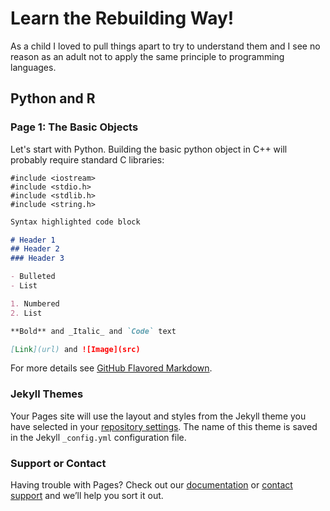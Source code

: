 # Learn the Rebuilding Way!

As a child I loved to pull things apart to try to understand them and I see no reason as an adult not to apply the same principle to programming languages.

## Python and R

### Page 1: The Basic Objects 

Let's start with Python. Building the basic python object in C++ will probably require standard C libraries:

```
#include <iostream>
#include <stdio.h>
#include <stdlib.h>
#include <string.h> 
```


```markdown
Syntax highlighted code block

# Header 1
## Header 2
### Header 3

- Bulleted
- List

1. Numbered
2. List

**Bold** and _Italic_ and `Code` text

[Link](url) and ![Image](src)
```

For more details see [GitHub Flavored Markdown](https://guides.github.com/features/mastering-markdown/).

### Jekyll Themes

Your Pages site will use the layout and styles from the Jekyll theme you have selected in your [repository settings](https://github.com/AlekJSmith/Learn-the-Rebuilding-Way-/settings). The name of this theme is saved in the Jekyll `_config.yml` configuration file.

### Support or Contact

Having trouble with Pages? Check out our [documentation](https://help.github.com/categories/github-pages-basics/) or [contact support](https://github.com/contact) and we’ll help you sort it out.
